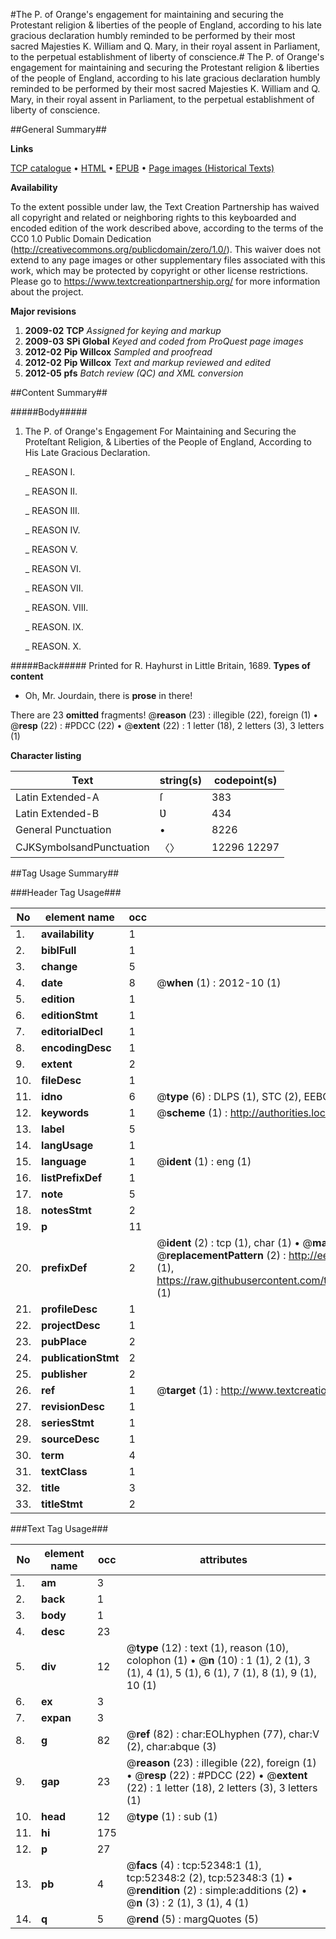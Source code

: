 #The P. of Orange's engagement for maintaining and securing the Protestant religion & liberties of the people of England, according to his late gracious declaration humbly reminded to be performed by their most sacred Majesties K. William and Q. Mary, in their royal assent in Parliament, to the perpetual establishment of liberty of conscience.#
The P. of Orange's engagement for maintaining and securing the Protestant religion & liberties of the people of England, according to his late gracious declaration humbly reminded to be performed by their most sacred Majesties K. William and Q. Mary, in their royal assent in Parliament, to the perpetual establishment of liberty of conscience.

##General Summary##

**Links**

[TCP catalogue](http://www.ota.ox.ac.uk/tcp/)  • 
[HTML](http://tei.it.ox.ac.uk/tcp/Texts-HTML/free/A54/A54260.html)  • 
[EPUB](http://tei.it.ox.ac.uk/tcp/Texts-EPUB/free/A54/A54260.epub) • 
[Page images (Historical Texts)](https://historicaltexts.jisc.ac.uk/eebo-12007179e)

**Availability**

To the extent possible under law, the Text Creation Partnership has waived all copyright and related or neighboring rights to this keyboarded and encoded edition of the work described above, according to the terms of the CC0 1.0 Public Domain Dedication (http://creativecommons.org/publicdomain/zero/1.0/). This waiver does not extend to any page images or other supplementary files associated with this work, which may be protected by copyright or other license restrictions. Please go to https://www.textcreationpartnership.org/ for more information about the project.

**Major revisions**

1. __2009-02__ __TCP__ *Assigned for keying and markup*
1. __2009-03__ __SPi Global__ *Keyed and coded from ProQuest page images*
1. __2012-02__ __Pip Willcox__ *Sampled and proofread*
1. __2012-02__ __Pip Willcox__ *Text and markup reviewed and edited*
1. __2012-05__ __pfs__ *Batch review (QC) and XML conversion*

##Content Summary##

#####Body#####

1. The P. of Orange's Engagement For Maintaining and Securing the Proteſtant Religion, & Liberties of the People of England, According to His Late Gracious Declaration.

    _ REASON I.

    _ REASON II.

    _ REASON III.

    _ REASON IV.

    _ REASON V.

    _ REASON VI.

    _ REASON VII.

    _ REASON. VIII.

    _ REASON. IX.

    _ REASON. X.

#####Back#####
Printed for R. Hayhurst in Little Britain, 1689.
**Types of content**

  * Oh, Mr. Jourdain, there is **prose** in there!

There are 23 **omitted** fragments! 
 @__reason__ (23) : illegible (22), foreign (1)  •  @__resp__ (22) : #PDCC (22)  •  @__extent__ (22) : 1 letter (18), 2 letters (3), 3 letters (1)

**Character listing**


|Text|string(s)|codepoint(s)|
|---|---|---|
|Latin Extended-A|ſ|383|
|Latin Extended-B|Ʋ|434|
|General Punctuation|•|8226|
|CJKSymbolsandPunctuation|〈〉|12296 12297|

##Tag Usage Summary##

###Header Tag Usage###

|No|element name|occ|attributes|
|---|---|---|---|
|1.|__availability__|1||
|2.|__biblFull__|1||
|3.|__change__|5||
|4.|__date__|8| @__when__ (1) : 2012-10 (1)|
|5.|__edition__|1||
|6.|__editionStmt__|1||
|7.|__editorialDecl__|1||
|8.|__encodingDesc__|1||
|9.|__extent__|2||
|10.|__fileDesc__|1||
|11.|__idno__|6| @__type__ (6) : DLPS (1), STC (2), EEBO-CITATION (1), OCLC (1), VID (1)|
|12.|__keywords__|1| @__scheme__ (1) : http://authorities.loc.gov/ (1)|
|13.|__label__|5||
|14.|__langUsage__|1||
|15.|__language__|1| @__ident__ (1) : eng (1)|
|16.|__listPrefixDef__|1||
|17.|__note__|5||
|18.|__notesStmt__|2||
|19.|__p__|11||
|20.|__prefixDef__|2| @__ident__ (2) : tcp (1), char (1)  •  @__matchPattern__ (2) : ([0-9\-]+):([0-9IVX]+) (1), (.+) (1)  •  @__replacementPattern__ (2) : http://eebo.chadwyck.com/downloadtiff?vid=$1&page=$2 (1), https://raw.githubusercontent.com/textcreationpartnership/Texts/master/tcpchars.xml#$1 (1)|
|21.|__profileDesc__|1||
|22.|__projectDesc__|1||
|23.|__pubPlace__|2||
|24.|__publicationStmt__|2||
|25.|__publisher__|2||
|26.|__ref__|1| @__target__ (1) : http://www.textcreationpartnership.org/docs/. (1)|
|27.|__revisionDesc__|1||
|28.|__seriesStmt__|1||
|29.|__sourceDesc__|1||
|30.|__term__|4||
|31.|__textClass__|1||
|32.|__title__|3||
|33.|__titleStmt__|2||


###Text Tag Usage###

|No|element name|occ|attributes|
|---|---|---|---|
|1.|__am__|3||
|2.|__back__|1||
|3.|__body__|1||
|4.|__desc__|23||
|5.|__div__|12| @__type__ (12) : text (1), reason (10), colophon (1)  •  @__n__ (10) : 1 (1), 2 (1), 3 (1), 4 (1), 5 (1), 6 (1), 7 (1), 8 (1), 9 (1), 10 (1)|
|6.|__ex__|3||
|7.|__expan__|3||
|8.|__g__|82| @__ref__ (82) : char:EOLhyphen (77), char:V (2), char:abque (3)|
|9.|__gap__|23| @__reason__ (23) : illegible (22), foreign (1)  •  @__resp__ (22) : #PDCC (22)  •  @__extent__ (22) : 1 letter (18), 2 letters (3), 3 letters (1)|
|10.|__head__|12| @__type__ (1) : sub (1)|
|11.|__hi__|175||
|12.|__p__|27||
|13.|__pb__|4| @__facs__ (4) : tcp:52348:1 (1), tcp:52348:2 (2), tcp:52348:3 (1)  •  @__rendition__ (2) : simple:additions (2)  •  @__n__ (3) : 2 (1), 3 (1), 4 (1)|
|14.|__q__|5| @__rend__ (5) : margQuotes (5)|
